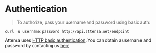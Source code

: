 # Authentication

> To authorize, pass your username and password using basic auth:

```shell
curl -u username:password http://api.attensa.net/endpoint
```

Attensa uses [HTTP basic authentication](https://en.wikipedia.org/wiki/Basic_access_authentication).  You can obtain a username and password by contacting us [here](http://attensa.com/contact-us/)